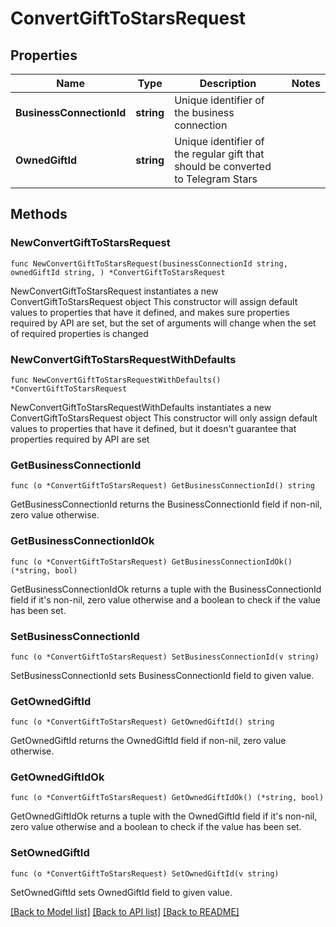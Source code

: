 # ConvertGiftToStarsRequest

## Properties

Name | Type | Description | Notes
------------ | ------------- | ------------- | -------------
**BusinessConnectionId** | **string** | Unique identifier of the business connection | 
**OwnedGiftId** | **string** | Unique identifier of the regular gift that should be converted to Telegram Stars | 

## Methods

### NewConvertGiftToStarsRequest

`func NewConvertGiftToStarsRequest(businessConnectionId string, ownedGiftId string, ) *ConvertGiftToStarsRequest`

NewConvertGiftToStarsRequest instantiates a new ConvertGiftToStarsRequest object
This constructor will assign default values to properties that have it defined,
and makes sure properties required by API are set, but the set of arguments
will change when the set of required properties is changed

### NewConvertGiftToStarsRequestWithDefaults

`func NewConvertGiftToStarsRequestWithDefaults() *ConvertGiftToStarsRequest`

NewConvertGiftToStarsRequestWithDefaults instantiates a new ConvertGiftToStarsRequest object
This constructor will only assign default values to properties that have it defined,
but it doesn't guarantee that properties required by API are set

### GetBusinessConnectionId

`func (o *ConvertGiftToStarsRequest) GetBusinessConnectionId() string`

GetBusinessConnectionId returns the BusinessConnectionId field if non-nil, zero value otherwise.

### GetBusinessConnectionIdOk

`func (o *ConvertGiftToStarsRequest) GetBusinessConnectionIdOk() (*string, bool)`

GetBusinessConnectionIdOk returns a tuple with the BusinessConnectionId field if it's non-nil, zero value otherwise
and a boolean to check if the value has been set.

### SetBusinessConnectionId

`func (o *ConvertGiftToStarsRequest) SetBusinessConnectionId(v string)`

SetBusinessConnectionId sets BusinessConnectionId field to given value.


### GetOwnedGiftId

`func (o *ConvertGiftToStarsRequest) GetOwnedGiftId() string`

GetOwnedGiftId returns the OwnedGiftId field if non-nil, zero value otherwise.

### GetOwnedGiftIdOk

`func (o *ConvertGiftToStarsRequest) GetOwnedGiftIdOk() (*string, bool)`

GetOwnedGiftIdOk returns a tuple with the OwnedGiftId field if it's non-nil, zero value otherwise
and a boolean to check if the value has been set.

### SetOwnedGiftId

`func (o *ConvertGiftToStarsRequest) SetOwnedGiftId(v string)`

SetOwnedGiftId sets OwnedGiftId field to given value.



[[Back to Model list]](../README.md#documentation-for-models) [[Back to API list]](../README.md#documentation-for-api-endpoints) [[Back to README]](../README.md)


